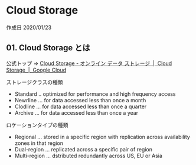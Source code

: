 # Cloud Storage

作成日 2020/01/23

## 01. Cloud Storage とは

公式トップ => [Cloud Storage \- オンライン データ ストレージ  \|  Cloud Storage  \|  Google Cloud](https://cloud.google.com/storage/)

ストレージクラスの種類

-   Standard .. optimized for performance and high frequency access
-   Newrline ... for data accessed less than once a month
-   Clodline ... for data accessed less than once a quarter
-   Archive ... for data accessed less than once a year

ロケーションタイプの種類

-   Regional ... stored in a specific region with replication across availability zones in that region
-   Dual-region ... replicated across a specific pair of region
-   Multi-region ... dstributed redundantly across US, EU or Asia
